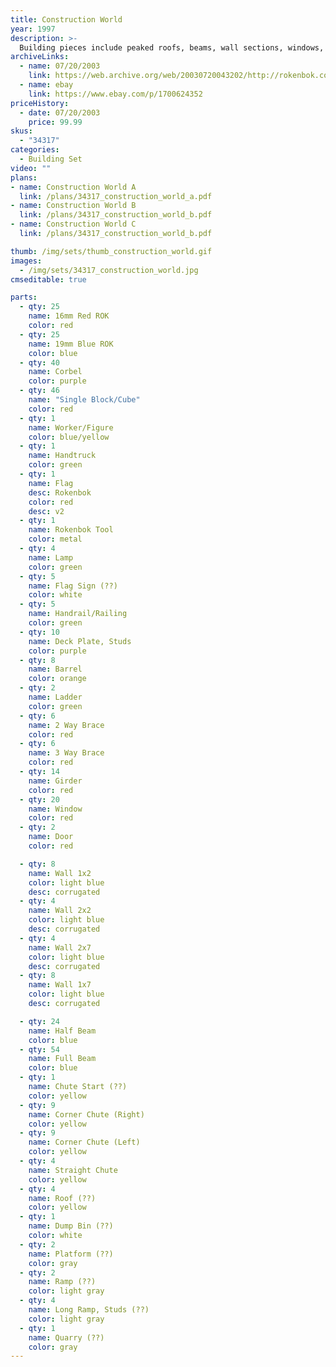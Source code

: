 ```yaml
---
title: Construction World
year: 1997
description: >-
  Building pieces include peaked roofs, beams, wall sections, windows, deck plates, ramps, girders, braces, flags, signs and more.
archiveLinks:
  - name: 07/20/2003
    link: https://web.archive.org/web/20030720043202/http://rokenbok.com/catalog/pd_bs_construction.html
  - name: ebay
    link: https://www.ebay.com/p/1700624352
priceHistory:
  - date: 07/20/2003
    price: 99.99
skus:
  - "34317"
categories: 
  - Building Set
video: ""
plans:
- name: Construction World A
  link: /plans/34317_construction_world_a.pdf
- name: Construction World B
  link: /plans/34317_construction_world_b.pdf
- name: Construction World C
  link: /plans/34317_construction_world_b.pdf

thumb: /img/sets/thumb_construction_world.gif
images:
  - /img/sets/34317_construction_world.jpg
cmseditable: true

parts:
  - qty: 25
    name: 16mm Red ROK
    color: red
  - qty: 25
    name: 19mm Blue ROK
    color: blue
  - qty: 40
    name: Corbel
    color: purple
  - qty: 46
    name: "Single Block/Cube"
    color: red
  - qty: 1
    name: Worker/Figure
    color: blue/yellow
  - qty: 1
    name: Handtruck
    color: green
  - qty: 1
    name: Flag
    desc: Rokenbok
    color: red
    desc: v2
  - qty: 1
    name: Rokenbok Tool
    color: metal
  - qty: 4
    name: Lamp
    color: green
  - qty: 5
    name: Flag Sign (??)
    color: white
  - qty: 5
    name: Handrail/Railing
    color: green
  - qty: 10
    name: Deck Plate, Studs
    color: purple
  - qty: 8
    name: Barrel
    color: orange
  - qty: 2
    name: Ladder
    color: green
  - qty: 6
    name: 2 Way Brace
    color: red
  - qty: 6
    name: 3 Way Brace
    color: red
  - qty: 14
    name: Girder
    color: red
  - qty: 20
    name: Window
    color: red
  - qty: 2
    name: Door
    color: red

  - qty: 8
    name: Wall 1x2
    color: light blue
    desc: corrugated
  - qty: 4
    name: Wall 2x2
    color: light blue
    desc: corrugated
  - qty: 4
    name: Wall 2x7
    color: light blue
    desc: corrugated
  - qty: 8
    name: Wall 1x7
    color: light blue
    desc: corrugated

  - qty: 24
    name: Half Beam
    color: blue
  - qty: 54
    name: Full Beam
    color: blue
  - qty: 1
    name: Chute Start (??)
    color: yellow
  - qty: 9
    name: Corner Chute (Right)
    color: yellow
  - qty: 9
    name: Corner Chute (Left)
    color: yellow
  - qty: 4
    name: Straight Chute
    color: yellow
  - qty: 4
    name: Roof (??)
    color: yellow
  - qty: 1
    name: Dump Bin (??)
    color: white
  - qty: 2
    name: Platform (??)
    color: gray
  - qty: 2
    name: Ramp (??)
    color: light gray
  - qty: 4
    name: Long Ramp, Studs (??)
    color: light gray
  - qty: 1
    name: Quarry (??)
    color: gray
---
```

